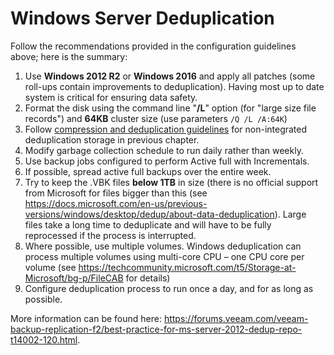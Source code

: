 # Windows Server Deduplication

Follow the recommendations provided in the configuration guidelines above; here is the summary:

1.  Use **Windows 2012 R2** or **Windows 2016** and apply all patches (some roll-ups contain improvements to deduplication). Having most up to date system is critical for ensuring data safety.
2.  Format the disk using the command line "**/L**" option (for "large size file records") and **64KB** cluster size (use parameters `/Q /L /A:64K`)
3.  Follow [compression and deduplication guidelines](./repository_type_dedupe.md#best-practices) for non-integrated deduplication storage in previous chapter.
4.  Modify garbage collection schedule to run daily rather than weekly.
5.  Use backup jobs configured to perform Active full with Incrementals.
6.  If possible, spread active full backups over the entire week.
7.  Try to keep the .VBK files **below 1TB** in size (there is no official support from Microsoft for files bigger than this (see <https://docs.microsoft.com/en-us/previous-versions/windows/desktop/dedup/about-data-deduplication>). Large files take a long time to deduplicate and will have to be fully reprocessed if the process is interrupted.
8.  Where possible, use multiple volumes. Windows deduplication can process multiple volumes using multi-core CPU – one CPU core per volume (see <https://techcommunity.microsoft.com/t5/Storage-at-Microsoft/bg-p/FileCAB> for details)
9.  Configure deduplication process to run once a day, and for as long as possible.

More information can be found here: <https://forums.veeam.com/veeam-backup-replication-f2/best-practice-for-ms-server-2012-dedup-repo-t14002-120.html>.
